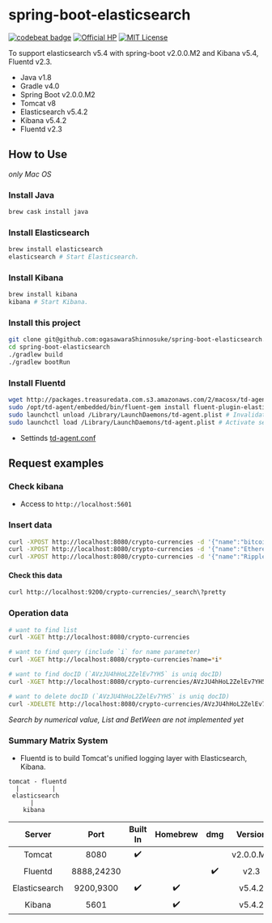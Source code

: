 # spring-boot-elasticsearch
[![codebeat badge](https://codebeat.co/badges/4b9f1d23-487a-4d17-812a-168a81c5d3bd)](https://codebeat.co/projects/github-com-ogasawarashinnosuke-spring-boot-elasticsearch-master)
[![Official HP](https://img.shields.io/badge/official-homepage-green.svg)](https://ogasawarashinnosuke.github.io/spring-boot-elasticsearch/)
[![MIT License](http://img.shields.io/badge/license-MIT-blue.svg?style=flat)](LICENSE)

To support elasticsearch v5.4 with spring-boot v2.0.0.M2 and Kibana v5.4, Fluentd v2.3.
* Java v1.8
* Gradle v4.0
* Spring Boot v2.0.0.M2
* Tomcat v8
* Elasticsearch v5.4.2
* Kibana v5.4.2
* Fluentd v2.3

## How to Use
*only Mac OS*

### Install Java

``` sh
brew cask install java
```

### Install Elasticsearch

``` sh
brew install elasticsearch
elasticsearch # Start Elasticsearch.
```

### Install Kibana

``` sh
brew install kibana
kibana # Start Kibana.
```

### Install this project

``` sh
git clone git@github.com:ogasawaraShinnosuke/spring-boot-elasticsearch.git
cd spring-boot-elasticsearch
./gradlew build
./gradlew bootRun
```

### Install Fluentd

``` sh
wget http://packages.treasuredata.com.s3.amazonaws.com/2/macosx/td-agent-2.3.0-0.dmg # Execute this dmg-file. 
sudo /opt/td-agent/embedded/bin/fluent-gem install fluent-plugin-elasticsearch # Install gem for Fluentd.
sudo launchctl unload /Library/LaunchDaemons/td-agent.plist # Invalidate settings.
sudo launchctl load /Library/LaunchDaemons/td-agent.plist # Activate settings.
```

- Settinds [td-agent.conf](settings/etc/td-agent/td-agent.conf)

## Request examples

### Check kibana 

- Access to `http://localhost:5601`

### Insert data

``` sh
curl -XPOST http://localhost:8080/crypto-currencies -d '{"name":"bitcoin","marketCapitalization":46219389522.4,"keywords": ["bitcoin","BTC"]}'
curl -XPOST http://localhost:8080/crypto-currencies -d '{"name":"Ethereum","marketCapitalization":31278008829.5,"keywords": ["Ethereum","ETH"]}'
curl -XPOST http://localhost:8080/crypto-currencies -d '{"name":"Ripple","marketCapitalization":12034938611.6,"keywords":["Ripple","XRP"]}'
```
#### Check this data

``` sh
curl http://localhost:9200/crypto-currencies/_search\?pretty
```

### Operation data

``` sh
# want to find list
curl -XGET http://localhost:8080/crypto-currencies

# want to find query (include `i` for name parameter)
curl -XGET http://localhost:8080/crypto-currencies?name=*i*

# want to find docID (`AVzJU4hHoL2ZelEv7YH5` is uniq docID)
curl -XGET http://localhost:8080/crypto-currencies/AVzJU4hHoL2ZelEv7YH5

# want to delete docID (`AVzJU4hHoL2ZelEv7YH5` is uniq docID)
curl -XDELETE http://localhost:8080/crypto-currencies/AVzJU4hHoL2ZelEv7YH5
```

*Search by numerical value, List and BetWeen are not implemented yet*

### Summary Matrix System

- Fluentd is to build Tomcat's unified logging layer with Elasticsearch, Kibana.

```
tomcat - fluentd
  |         |
 elasticsearch
      |
    kibana
```

Server|Port|Built In|Homebrew|dmg|Version
:--:|:--:|:--:|:--:|:--:|:--:
Tomcat|8080|:heavy_check_mark:|||v2.0.0.M2
Fluentd|8888,24230|||:heavy_check_mark:|v2.3
Elasticsearch|9200,9300|:heavy_check_mark:|:heavy_check_mark:||v5.4.2
Kibana|5601||:heavy_check_mark:||v5.4.2
